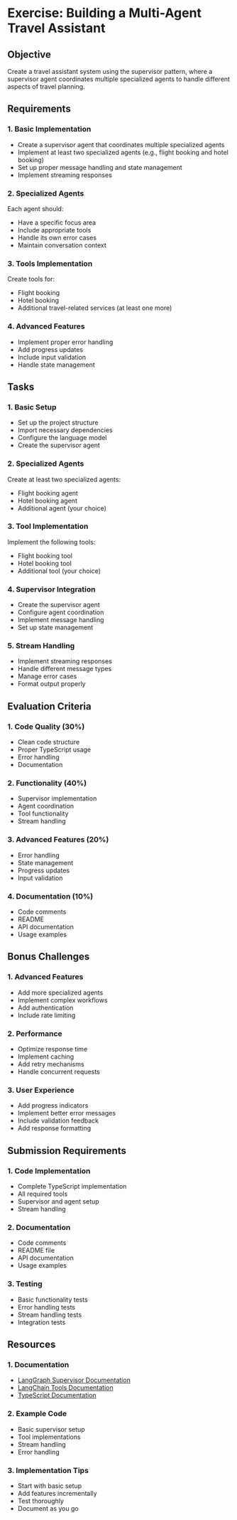 # Exercise: Building a Multi-Agent Travel Assistant

## Objective
Create a travel assistant system using the supervisor pattern, where a supervisor agent coordinates multiple specialized agents to handle different aspects of travel planning.

## Requirements

### 1. Basic Implementation
- Create a supervisor agent that coordinates multiple specialized agents
- Implement at least two specialized agents (e.g., flight booking and hotel booking)
- Set up proper message handling and state management
- Implement streaming responses

### 2. Specialized Agents
Each agent should:
- Have a specific focus area
- Include appropriate tools
- Handle its own error cases
- Maintain conversation context

### 3. Tools Implementation
Create tools for:
- Flight booking
- Hotel booking
- Additional travel-related services (at least one more)

### 4. Advanced Features
- Implement proper error handling
- Add progress updates
- Include input validation
- Handle state management

## Tasks

### 1. Basic Setup
- Set up the project structure
- Import necessary dependencies
- Configure the language model
- Create the supervisor agent

### 2. Specialized Agents
Create at least two specialized agents:
- Flight booking agent
- Hotel booking agent
- Additional agent (your choice)

### 3. Tool Implementation
Implement the following tools:
- Flight booking tool
- Hotel booking tool
- Additional tool (your choice)

### 4. Supervisor Integration
- Create the supervisor agent
- Configure agent coordination
- Implement message handling
- Set up state management

### 5. Stream Handling
- Implement streaming responses
- Handle different message types
- Manage error cases
- Format output properly

## Evaluation Criteria

### 1. Code Quality (30%)
- Clean code structure
- Proper TypeScript usage
- Error handling
- Documentation

### 2. Functionality (40%)
- Supervisor implementation
- Agent coordination
- Tool functionality
- Stream handling

### 3. Advanced Features (20%)
- Error handling
- State management
- Progress updates
- Input validation

### 4. Documentation (10%)
- Code comments
- README
- API documentation
- Usage examples

## Bonus Challenges

### 1. Advanced Features
- Add more specialized agents
- Implement complex workflows
- Add authentication
- Include rate limiting

### 2. Performance
- Optimize response time
- Implement caching
- Add retry mechanisms
- Handle concurrent requests

### 3. User Experience
- Add progress indicators
- Implement better error messages
- Include validation feedback
- Add response formatting

## Submission Requirements

### 1. Code Implementation
- Complete TypeScript implementation
- All required tools
- Supervisor and agent setup
- Stream handling

### 2. Documentation
- Code comments
- README file
- API documentation
- Usage examples

### 3. Testing
- Basic functionality tests
- Error handling tests
- Stream handling tests
- Integration tests

## Resources

### 1. Documentation
- [LangGraph Supervisor Documentation](https://langchain-ai.github.io/langgraphjs/)
- [LangChain Tools Documentation](https://js.langchain.com/docs/modules/agents/tools/)
- [TypeScript Documentation](https://www.typescriptlang.org/docs/)

### 2. Example Code
- Basic supervisor setup
- Tool implementations
- Stream handling
- Error handling

### 3. Implementation Tips
- Start with basic setup
- Add features incrementally
- Test thoroughly
- Document as you go 